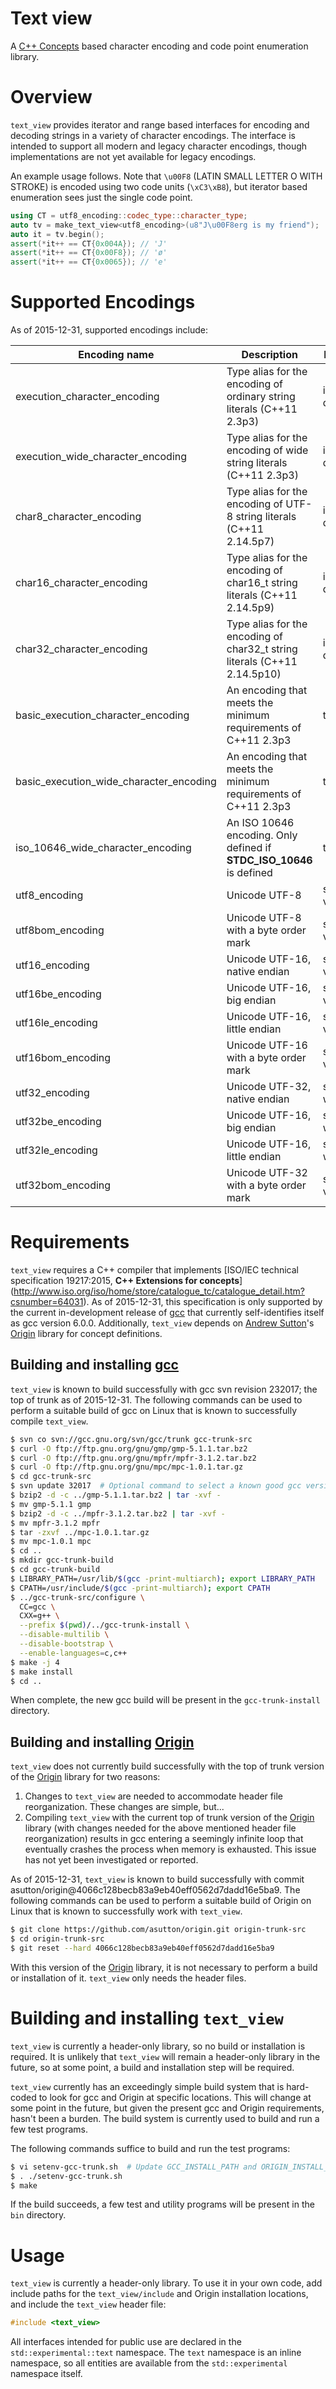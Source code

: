 # Text view
A [C++ Concepts](http://www.iso.org/iso/home/store/catalogue_tc/catalogue_detail.htm?csnumber=64031)
based character encoding and code point enumeration library.

# Overview
`text_view` provides iterator and range based interfaces for encoding and decoding
strings in a variety of character encodings.  The interface is intended to support
all modern and legacy character encodings, though implementations are not yet
available for legacy encodings.

An example usage follows.  Note that `\u00F8` (LATIN SMALL LETTER O WITH STROKE)
is encoded using two code units (`\xC3\xB8`), but iterator based enumeration sees
just the single code point.

```C++
using CT = utf8_encoding::codec_type::character_type;
auto tv = make_text_view<utf8_encoding>(u8"J\u00F8erg is my friend");
auto it = tv.begin();
assert(*it++ == CT{0x004A}); // 'J'
assert(*it++ == CT{0x00F8}); // 'ø'
assert(*it++ == CT{0x0065}); // 'e'
```

# Supported Encodings
As of 2015-12-31, supported encodings include:

Encoding name | Description | Encoding type
------------- | ----------- | -------------
execution_character_encoding | Type alias for the encoding of ordinary string literals (C++11 2.3p3) | implementation defined
execution_wide_character_encoding | Type alias for the encoding of wide string literals (C++11 2.3p3) | implementation defined
char8_character_encoding | Type alias for the encoding of UTF-8 string literals (C++11 2.14.5p7) | implementation defined
char16_character_encoding | Type alias for the encoding of char16_t string literals (C++11 2.14.5p9) | implementation defined
char32_character_encoding | Type alias for the encoding of char32_t string literals (C++11 2.14.5p10) | implementation defined
basic_execution_character_encoding | An encoding that meets the minimum requirements of C++11 2.3p3 | trivial
basic_execution_wide_character_encoding | An encoding that meets the minimum requirements of C++11 2.3p3 | trivial
iso_10646_wide_character_encoding | An ISO 10646 encoding.  Only defined if __STDC_ISO_10646__ is defined | trivial
utf8_encoding | Unicode UTF-8 | stateless, variable width
utf8bom_encoding | Unicode UTF-8 with a byte order mark | stateful, variable width
utf16_encoding | Unicode UTF-16, native endian | stateless, variable width
utf16be_encoding | Unicode UTF-16, big endian | stateless, variable width
utf16le_encoding | Unicode UTF-16, little endian | stateless, variable width
utf16bom_encoding | Unicode UTF-16 with a byte order mark | stateful, variable width
utf32_encoding | Unicode UTF-32, native endian | stateless, fixed width
utf32be_encoding | Unicode UTF-16, big endian | stateless, fixed width
utf32le_encoding | Unicode UTF-16, little endian | stateless, fixed width
utf32bom_encoding | Unicode UTF-32 with a byte order mark | stateful, variable width

# Requirements
`text_view` requires a C++ compiler that implements [ISO/IEC technical specification
19217:2015, **C++ Extensions for concepts**]
(http://www.iso.org/iso/home/store/catalogue_tc/catalogue_detail.htm?csnumber=64031).
As of 2015-12-31, this specification is only supported by the current in-development
release of [gcc](https://gcc.gnu.org) that currently self-identifies itself as gcc
version 6.0.0.  Additionally, `text_view` depends on
[Andrew Sutton](https://github.com/asutton)'s [Origin](http://asutton.github.io/origin/)
library for concept definitions.

## Building and installing [gcc](https://gcc.gnu.org)
`text_view` is known to build successfully with gcc svn revision 232017; the top of
trunk as of 2015-12-31.  The following commands can be used to perform a suitable build
of gcc on Linux that is known to successfully compile `text_view`.

```sh
$ svn co svn://gcc.gnu.org/svn/gcc/trunk gcc-trunk-src
$ curl -O ftp://ftp.gnu.org/gnu/gmp/gmp-5.1.1.tar.bz2
$ curl -O ftp://ftp.gnu.org/gnu/mpfr/mpfr-3.1.2.tar.bz2
$ curl -O ftp://ftp.gnu.org/gnu/mpc/mpc-1.0.1.tar.gz
$ cd gcc-trunk-src
$ svn update 32017  # Optional command to select a known good gcc version
$ bzip2 -d -c ../gmp-5.1.1.tar.bz2 | tar -xvf -
$ mv gmp-5.1.1 gmp
$ bzip2 -d -c ../mpfr-3.1.2.tar.bz2 | tar -xvf -
$ mv mpfr-3.1.2 mpfr
$ tar -zxvf ../mpc-1.0.1.tar.gz
$ mv mpc-1.0.1 mpc
$ cd ..
$ mkdir gcc-trunk-build
$ cd gcc-trunk-build
$ LIBRARY_PATH=/usr/lib/$(gcc -print-multiarch); export LIBRARY_PATH
$ CPATH=/usr/include/$(gcc -print-multiarch); export CPATH
$ ../gcc-trunk-src/configure \
  CC=gcc \
  CXX=g++ \
  --prefix $(pwd)/../gcc-trunk-install \
  --disable-multilib \
  --disable-bootstrap \
  --enable-languages=c,c++
$ make -j 4
$ make install
$ cd ..
```

When complete, the new gcc build will be present in the `gcc-trunk-install` directory.

## Building and installing [Origin](http://asutton.github.io/origin/)
`text_view` does not currently build successfully with the top of trunk version of the
[Origin](http://asutton.github.io/origin/) library for two reasons:

1. Changes to `text_view` are needed to accommodate header file reorganization.  These
  changes are simple, but...
2. Compiling `text_view` with the current top of trunk version of the
   [Origin](http://asutton.github.io/origin/) library (with changes needed for the above
   mentioned header file reorganization) results in gcc entering a seemingly infinite
   loop that eventually crashes the process when memory is exhausted.  This issue has
   not yet been investigated or reported.

As of 2015-12-31, `text_view` is known to build successfully with commit
asutton/origin@4066c128becb83a9eb40eff0562d7dadd16e5ba9.  The following commands can be
used to perform a suitable build of Origin on Linux that is known to successfully work
with `text_view`.

```sh
$ git clone https://github.com/asutton/origin.git origin-trunk-src
$ cd origin-trunk-src
$ git reset --hard 4066c128becb83a9eb40eff0562d7dadd16e5ba9
```

With this version of the [Origin](http://asutton.github.io/origin/) library, it is not
necessary to perform a build or installation of it.  `text_view` only needs the header
files.

# Building and installing `text_view`
`text_view` is currently a header-only library, so no build or installation is required.
It is unlikely that `text_view` will remain a header-only library in the future, so at
some point, a build and installation step will be required.

`text_view` currently has an exceedingly simple build system that is hard-coded to look
for gcc and Origin at specific locations.  This will change at some point in the future,
but given the present gcc and Origin requirements, hasn't been a burden.  The build
system is currently used to build and run a few test programs.

The following commands suffice to build and run the test programs:

```sh
$ vi setenv-gcc-trunk.sh  # Update GCC_INSTALL_PATH and ORIGIN_INSTALL_PATH.
$ . ./setenv-gcc-trunk.sh
$ make
```

If the build succeeds, a few test and utility programs will be present in the `bin`
directory.

# Usage
`text_view` is currently a header-only library.  To use it in your own code, add include
paths for the `text_view/include` and Origin installation locations, and include the
`text_view` header file:

```C++
#include <text_view>
```

All interfaces intended for public use are declared in the `std::experimental::text`
namespace.  The `text` namespace is an inline namespace, so all entities are available
from the `std::experimental` namespace itself.
